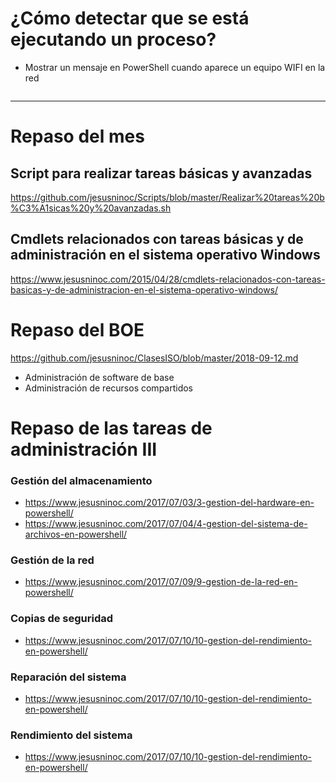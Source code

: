 # ¿Cómo detectar que se está ejecutando un proceso?
- Mostrar un mensaje en PowerShell cuando aparece un equipo WIFI en la red
```PowerShell
```

---------------------

# Repaso del mes
## Script para realizar tareas básicas y avanzadas
https://github.com/jesusninoc/Scripts/blob/master/Realizar%20tareas%20b%C3%A1sicas%20y%20avanzadas.sh
## Cmdlets relacionados con tareas básicas y de administración en el sistema operativo Windows
https://www.jesusninoc.com/2015/04/28/cmdlets-relacionados-con-tareas-basicas-y-de-administracion-en-el-sistema-operativo-windows/

# Repaso del BOE
https://github.com/jesusninoc/ClasesISO/blob/master/2018-09-12.md
- Administración de software de base
- Administración de recursos compartidos

# Repaso de las tareas de administración III
### Gestión del almacenamiento
* https://www.jesusninoc.com/2017/07/03/3-gestion-del-hardware-en-powershell/
* https://www.jesusninoc.com/2017/07/04/4-gestion-del-sistema-de-archivos-en-powershell/
### Gestión de la red
* https://www.jesusninoc.com/2017/07/09/9-gestion-de-la-red-en-powershell/
### Copias de seguridad
* https://www.jesusninoc.com/2017/07/10/10-gestion-del-rendimiento-en-powershell/
### Reparación del sistema
* https://www.jesusninoc.com/2017/07/10/10-gestion-del-rendimiento-en-powershell/
### Rendimiento del sistema
* https://www.jesusninoc.com/2017/07/10/10-gestion-del-rendimiento-en-powershell/
